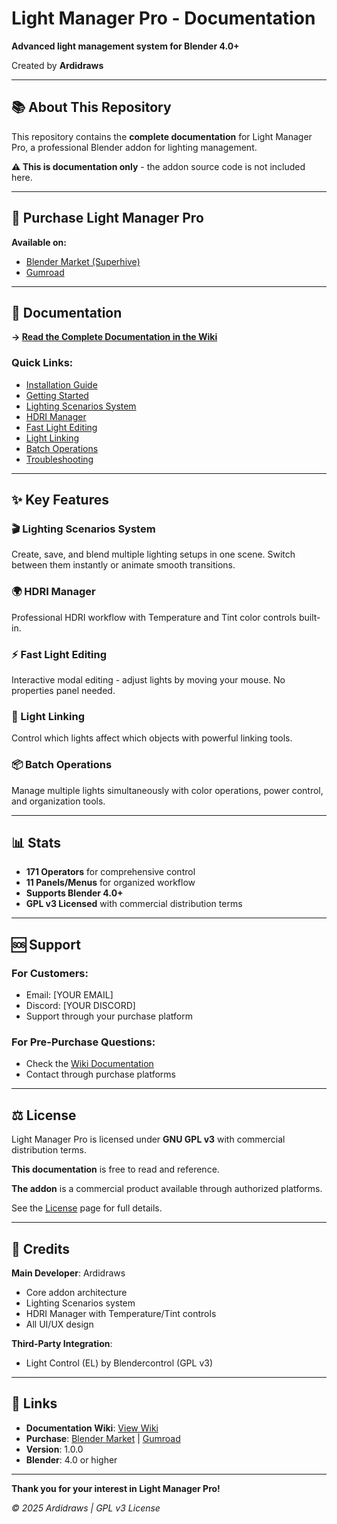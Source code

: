 # Light Manager Pro - Documentation

**Advanced light management system for Blender 4.0+**

Created by **Ardidraws**

---

## 📚 About This Repository

This repository contains the **complete documentation** for Light Manager Pro, a professional Blender addon for lighting management.

**⚠️ This is documentation only** - the addon source code is not included here.

---

## 🛒 Purchase Light Manager Pro

**Available on:**
- [Blender Market (Superhive)](YOUR_BLENDER_MARKET_LINK)
- [Gumroad](YOUR_GUMROAD_LINK)

---

## 📖 Documentation

**→ [Read the Complete Documentation in the Wiki](../../wiki)**

### Quick Links:
- [Installation Guide](../../wiki/Installation)
- [Getting Started](../../wiki/Getting-Started)
- [Lighting Scenarios System](../../wiki/Lighting-Scenarios)
- [HDRI Manager](../../wiki/HDRI-Manager)
- [Fast Light Editing](../../wiki/Fast-Light-Editing)
- [Light Linking](../../wiki/Light-Linking)
- [Batch Operations](../../wiki/Batch-Operations)
- [Troubleshooting](../../wiki/Troubleshooting)

---

## ✨ Key Features

### 🎬 Lighting Scenarios System
Create, save, and blend multiple lighting setups in one scene. Switch between them instantly or animate smooth transitions.

### 🌍 HDRI Manager
Professional HDRI workflow with Temperature and Tint color controls built-in.

### ⚡ Fast Light Editing
Interactive modal editing - adjust lights by moving your mouse. No properties panel needed.

### 🔗 Light Linking
Control which lights affect which objects with powerful linking tools.

### 📦 Batch Operations
Manage multiple lights simultaneously with color operations, power control, and organization tools.

---

## 📊 Stats

- **171 Operators** for comprehensive control
- **11 Panels/Menus** for organized workflow
- **Supports Blender 4.0+**
- **GPL v3 Licensed** with commercial distribution terms

---

## 🆘 Support

### For Customers:
- Email: [YOUR EMAIL]
- Discord: [YOUR DISCORD]
- Support through your purchase platform

### For Pre-Purchase Questions:
- Check the [Wiki Documentation](../../wiki)
- Contact through purchase platforms

---

## ⚖️ License

Light Manager Pro is licensed under **GNU GPL v3** with commercial distribution terms.

**This documentation** is free to read and reference.

**The addon** is a commercial product available through authorized platforms.

See the [License](../../wiki/License) page for full details.

---

## 🙏 Credits

**Main Developer**: Ardidraws
- Core addon architecture
- Lighting Scenarios system
- HDRI Manager with Temperature/Tint controls
- All UI/UX design

**Third-Party Integration**:
- Light Control (EL) by Blendercontrol (GPL v3)

---

## 🔗 Links

- **Documentation Wiki**: [View Wiki](../../wiki)
- **Purchase**: [Blender Market](YOUR_LINK) | [Gumroad](YOUR_LINK)
- **Version**: 1.0.0
- **Blender**: 4.0 or higher

---

**Thank you for your interest in Light Manager Pro!**

*© 2025 Ardidraws | GPL v3 License*
